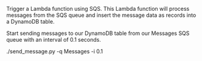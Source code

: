 Trigger a Lambda function using SQS. This Lambda function will process messages from the SQS queue and insert the message data as records into a DynamoDB table.


Start sending messages to our DynamoDB table from our Messages SQS queue with an interval of 0.1 seconds.

./send_message.py -q Messages -i 0.1